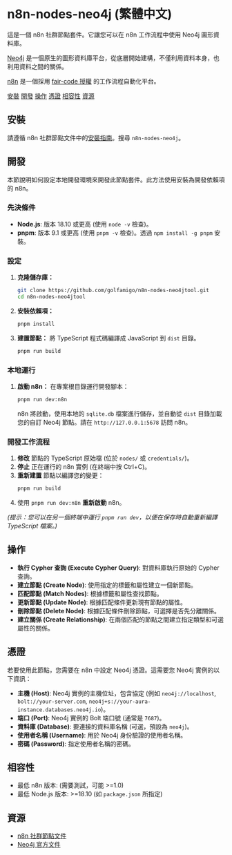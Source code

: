 # n8n-nodes-neo4j (繁體中文)

這是一個 n8n 社群節點套件。它讓您可以在 n8n 工作流程中使用 Neo4j 圖形資料庫。

[Neo4j](https://neo4j.com/) 是一個原生的圖形資料庫平台，從底層開始建構，不僅利用資料本身，也利用資料之間的關係。

[n8n](https://n8n.io/) 是一個採用 [fair-code 授權](https://docs.n8n.io/reference/license/) 的工作流程自動化平台。

[安裝](#安裝)
[開發](#開發)
[操作](#操作)
[憑證](#憑證)
[相容性](#相容性)
[資源](#資源)

## 安裝

請遵循 n8n 社群節點文件中的[安裝指南](https://docs.n8n.io/integrations/community-nodes/installation/)。搜尋 `n8n-nodes-neo4j`。

## 開發

本節說明如何設定本地開發環境來開發此節點套件。此方法使用安裝為開發依賴項的 n8n。

### 先決條件

*   **Node.js**: 版本 18.10 或更高 (使用 `node -v` 檢查)。
*   **pnpm**: 版本 9.1 或更高 (使用 `pnpm -v` 檢查)。透過 `npm install -g pnpm` 安裝。

### 設定

1.  **克隆儲存庫：**
    ```bash
    git clone https://github.com/golfamigo/n8n-nodes-neo4jtool.git
    cd n8n-nodes-neo4jtool
    ```

2.  **安裝依賴項：**
    ```bash
    pnpm install
    ```

3.  **建置節點：**
    將 TypeScript 程式碼編譯成 JavaScript 到 `dist` 目錄。
    ```bash
    pnpm run build
    ```

### 本地運行

1.  **啟動 n8n：**
    在專案根目錄運行開發腳本：
    ```bash
    pnpm run dev:n8n
    ```
    n8n 將啟動，使用本地的 `sqlite.db` 檔案進行儲存，並自動從 `dist` 目錄加載您的自訂 Neo4j 節點。請在 `http://127.0.0.1:5678` 訪問 n8n。

### 開發工作流程

1.  **修改** 節點的 TypeScript 原始檔 (位於 `nodes/` 或 `credentials/`)。
2.  **停止** 正在運行的 n8n 實例 (在終端中按 Ctrl+C)。
3.  **重新建置** 節點以編譯您的變更：
    ```bash
    pnpm run build
    ```
4.  使用 `pnpm run dev:n8n` **重新啟動** n8n。

*(提示：您可以在另一個終端中運行 `pnpm run dev`，以便在保存時自動重新編譯 TypeScript 檔案。)*

## 操作

*   **執行 Cypher 查詢 (Execute Cypher Query)**: 對資料庫執行原始的 Cypher 查詢。
*   **建立節點 (Create Node)**: 使用指定的標籤和屬性建立一個新節點。
*   **匹配節點 (Match Nodes)**: 根據標籤和屬性查找節點。
*   **更新節點 (Update Node)**: 根據匹配條件更新現有節點的屬性。
*   **刪除節點 (Delete Node)**: 根據匹配條件刪除節點，可選擇是否先分離關係。
*   **建立關係 (Create Relationship)**: 在兩個匹配的節點之間建立指定類型和可選屬性的關係。

## 憑證

若要使用此節點，您需要在 n8n 中設定 Neo4j 憑證。這需要您 Neo4j 實例的以下資訊：

*   **主機 (Host)**: Neo4j 實例的主機位址，包含協定 (例如 `neo4j://localhost`, `bolt://your-server.com`, `neo4j+s://your-aura-instance.databases.neo4j.io`)。
*   **端口 (Port)**: Neo4j 實例的 Bolt 端口號 (通常是 `7687`)。
*   **資料庫 (Database)**: 要連接的資料庫名稱 (可選，預設為 `neo4j`)。
*   **使用者名稱 (Username)**: 用於 Neo4j 身份驗證的使用者名稱。
*   **密碼 (Password)**: 指定使用者名稱的密碼。

## 相容性

*   最低 n8n 版本: (需要測試，可能 >=1.0)
*   最低 Node.js 版本: >=18.10 (如 `package.json` 所指定)

## 資源

*   [n8n 社群節點文件](https://docs.n8n.io/integrations/community-nodes/)
*   [Neo4j 官方文件](https://neo4j.com/docs/)
